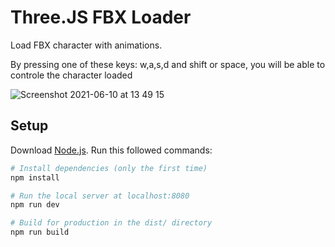 # Three.JS FBX Loader

Load FBX character with animations.

By pressing one of these keys: w,a,s,d and shift or space, you will be able to controle the character loaded

![Screenshot 2021-06-10 at 13 49 15](https://user-images.githubusercontent.com/4311684/121528243-334f4100-c9f3-11eb-963d-875bd3b8b165.png)


## Setup

Download [Node.js](https://nodejs.org/en/download/).
Run this followed commands:

```bash
# Install dependencies (only the first time)
npm install

# Run the local server at localhost:8080
npm run dev

# Build for production in the dist/ directory
npm run build
```
